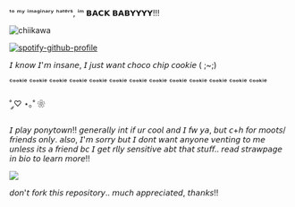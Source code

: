 ᵗᵒ ᵐʸ ⁱᵐᵃᵍⁱⁿᵃʳʸ ʰᵃᵗᵉʳˢ, ⁱᵐ 𝗕𝗔𝗖𝗞 𝗕𝗔𝗕𝗬𝗬𝗬𝗬!!!

![chiikawa](https://github.com/user-attachments/assets/2d529056-71c3-4340-9d45-b910ecd2c9f8)

[![spotify-github-profile](https://spotify-github-profile.kittinanx.com/api/view?uid=31newi2imqx6oawnonuoik5iytmi&cover_image=true&theme=novatorem&show_offline=false&background_color=8f7070&interchange=false&bar_color=e9c8c8&bar_color_cover=false)](https://github.com/kittinan/spotify-github-profile)


𝘐 𝘬𝘯𝘰𝘸 𝘐'𝘮 𝘪𝘯𝘴𝘢𝘯𝘦, 𝘐 𝘫𝘶𝘴𝘵 𝘸𝘢𝘯𝘵 𝘤𝘩𝘰𝘤𝘰 𝘤𝘩𝘪𝘱 𝘤𝘰𝘰𝘬𝘪𝘦 ( ;~;)

ᶜᵒᵒᵏⁱᵉ ᶜᵒᵒᵏⁱᵉ ᶜᵒᵒᵏⁱᵉ ᶜᵒᵒᵏⁱᵉ ᶜᵒᵒᵏⁱᵉ ᶜᵒᵒᵏⁱᵉ ᶜᵒᵒᵏⁱᵉ ᶜᵒᵒᵏⁱᵉ ᶜᵒᵒᵏⁱᵉ ᶜᵒᵒᵏⁱᵉ ᶜᵒᵒᵏⁱᵉ ᶜᵒᵒᵏⁱᵉ ᶜᵒᵒᵏⁱᵉ 

˚ ༘♡ ⋆｡˚ ❀ 

𝘐 𝘱𝘭𝘢𝘺 𝘱𝘰𝘯𝘺𝘵𝘰𝘸𝘯!! 𝘨𝘦𝘯𝘦𝘳𝘢𝘭𝘭𝘺 𝘪𝘯𝘵 𝘪𝘧 𝘶𝘳 𝘤𝘰𝘰𝘭 𝘢𝘯𝘥 𝘐 𝘧𝘸 𝘺𝘢, 𝘣𝘶𝘵 𝘤+𝘩 𝘧𝘰𝘳 𝘮𝘰𝘰𝘵𝘴/𝘧𝘳𝘪𝘦𝘯𝘥𝘴 𝘰𝘯𝘭𝘺. 𝘢𝘭𝘴𝘰, 𝘐'𝘮 𝘴𝘰𝘳𝘳𝘺 𝘣𝘶𝘵 𝘐 𝘥𝘰𝘯𝘵 𝘸𝘢𝘯𝘵 𝘢𝘯𝘺𝘰𝘯𝘦 𝘷𝘦𝘯𝘵𝘪𝘯𝘨 𝘵𝘰 𝘮𝘦 𝘶𝘯𝘭𝘦𝘴𝘴 𝘪𝘵𝘴 𝘢 𝘧𝘳𝘪𝘦𝘯𝘥 𝘣𝘤 𝘐 𝘨𝘦𝘵 𝘳𝘭𝘭𝘺 𝘴𝘦𝘯𝘴𝘪𝘵𝘪𝘷𝘦 𝘢𝘣𝘵 𝘵𝘩𝘢𝘵 𝘴𝘵𝘶𝘧𝘧..
𝘳𝘦𝘢𝘥 𝘴𝘵𝘳𝘢𝘸𝘱𝘢𝘨𝘦 𝘪𝘯 𝘣𝘪𝘰 𝘵𝘰 𝘭𝘦𝘢𝘳𝘯 𝘮𝘰𝘳𝘦!!

 ![](https://komarev.com/ghpvc/?username=your-github-username&label=bleplings)


𝘥𝘰𝘯'𝘵 𝘧𝘰𝘳𝘬 𝘵𝘩𝘪𝘴 𝘳𝘦𝘱𝘰𝘴𝘪𝘵𝘰𝘳𝘺.. 𝘮𝘶𝘤𝘩 𝘢𝘱𝘱𝘳𝘦𝘤𝘪𝘢𝘵𝘦𝘥, 𝘵𝘩𝘢𝘯𝘬𝘴!!
